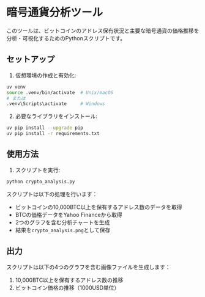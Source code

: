 # 暗号通貨分析ツール

このツールは、ビットコインのアドレス保有状況と主要な暗号通貨の価格推移を分析・可視化するためのPythonスクリプトです。

## セットアップ

1. 仮想環境の作成と有効化:
```bash
uv venv
source .venv/bin/activate  # Unix/macOS
# または
.venv\Scripts\activate     # Windows
```

2. 必要なライブラリをインストール:
```bash
uv pip install --upgrade pip
uv pip install -r requirements.txt
```

## 使用方法

1. スクリプトを実行:
```bash
python crypto_analysis.py
```

スクリプトは以下の処理を行います：
- ビットコインの10,000BTC以上を保有するアドレス数のデータを取得
- BTCの価格データをYahoo Financeから取得
- 2つのグラフを含む分析チャートを生成
- 結果を`crypto_analysis.png`として保存

## 出力

スクリプトは以下の4つのグラフを含む画像ファイルを生成します：
1. 10,000BTC以上を保有するアドレス数の推移
2. ビットコイン価格の推移（1000USD単位）